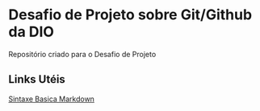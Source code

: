 # Desafio de Projeto sobre Git/Github da DIO
Repositório criado para o Desafio de Projeto

## Links Utéis
[Sintaxe Basica Markdown](https://www.markdownguide.org/basic-syntax/)

